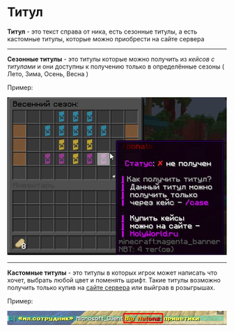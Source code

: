 # Титул 
**Титул** - это текст справа от ника, есть сезонные титулы, а есть кастомные титулы, которые можно приобрести на сайте сервера		
___
**Сезонные титулы** - это титулы которые можно получить из *кейсов с титулами* и они доступны к получению только в определённые сезоны ( Лето, Зима, Осень, Весна )

Пример: 


![Список титулов](./assets/123.jpg)
___
**Кастомные титулы** - это титулы в которых игрок может написать что хочет, выбрать любой цвет и поменять шрифт. Такие титулы возможно получить только купив на [сайте сервера](https://holyworld.ru/payment/lite/3200) или выйграв в розыгрышах.

Пример:


![Титул](https://github.com/EazyPizyy/wiki/blob/e53c28a78490ebea07f2090aac6f702cf333f052/assets/contributing/1222.jpg)
